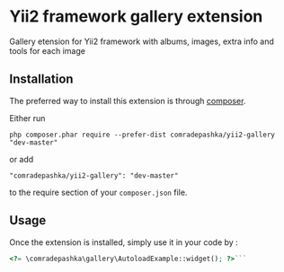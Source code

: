 Yii2 framework gallery extension
=================
Gallery etension for Yii2 framework with albums, images, extra info and tools for each image

Installation
------------

The preferred way to install this extension is through [composer](http://getcomposer.org/download/).

Either run

```
php composer.phar require --prefer-dist comradepashka/yii2-gallery "dev-master"
```

or add

```
"comradepashka/yii2-gallery": "dev-master"
```

to the require section of your `composer.json` file.


Usage
-----

Once the extension is installed, simply use it in your code by  :

```php
<?= \comradepashka\gallery\AutoloadExample::widget(); ?>```